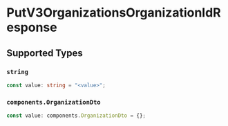 # PutV3OrganizationsOrganizationIdResponse


## Supported Types

### `string`

```typescript
const value: string = "<value>";
```

### `components.OrganizationDto`

```typescript
const value: components.OrganizationDto = {};
```

